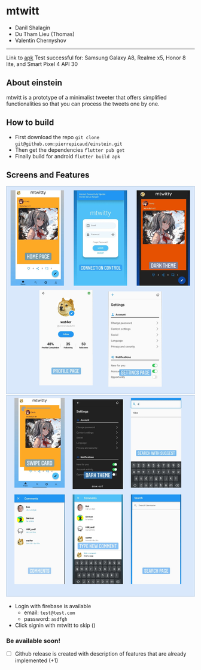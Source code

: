 # mtwitt
- Danil Shalagin
- Du Tham Lieu (Thomas)
- Valentin Chernyshov
---------

Link to [apk](./build/app/outputs/flutter-apk/app-release.apk)
Test successful for: Samsung Galaxy A8, Realme x5, Honor 8 lite, and Smart Pixel 4 API 30

## About einstein
mtwitt is a prototype of a minimalist tweeter that offers simplified functionalities so that you can process the tweets one by one.

## How to build
- First download the repo `git clone git@github.com:pierrepicaud/einstein.git`
- Then get the dependencies `flutter pub get`
- Finally build for android `flutter build apk`

## Screens and Features

![](images/images.jpeg)
![](images/images-1.jpeg)

- Login with firebase is available
  - email: `test@test.com`
  - password: `asdfgh`
- Click signin with mtwitt to skip ()

### Be available soon!
- [ ] Github release is created with description of features that are already implemented (+1)